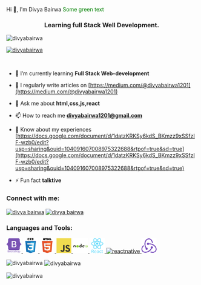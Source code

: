 <bold  color="green" align="center">Hi 👋, I'm Divya Bairwa</bold>
<font color="green"> Some green text </font>
<h3 align="center">Learning full Stack Well Development.</h3>

<p align="left"> <img src="https://komarev.com/ghpvc/?username=divyabairwa&label=Profile%20views&color=0e75b6&style=flat" alt="divyabairwa" /> </p>

<p align="left"> <a href="https://github.com/ryo-ma/github-profile-trophy"><img src="https://github-profile-trophy.vercel.app/?username=divyabairwa" alt="divyabairwa" /></a> </p>

<p align="left"> <a href="https://twitter.com/" target="blank"><img src="https://img.shields.io/twitter/follow/?logo=twitter&style=for-the-badge" alt="" /></a> </p>

- 🌱 I’m currently learning **Full Stack Web-development**

- 📝 I regularly write articles on [https://medium.com/@divyabairwa1201](https://medium.com/@divyabairwa1201)

- 💬 Ask me about **html,css,js,react**

- 📫 How to reach me **divyabairwa1201@gmail.com**

- 📄 Know about my experiences [https://docs.google.com/document/d/1datzKRKSy6kdS_BKmzz9xSSfzIF-wzb0/edit?usp=sharing&ouid=104091607008975322688&rtpof=true&sd=true](https://docs.google.com/document/d/1datzKRKSy6kdS_BKmzz9xSSfzIF-wzb0/edit?usp=sharing&ouid=104091607008975322688&rtpof=true&sd=true)

- ⚡ Fun fact **talktive**

<h3 align="left">Connect with me:</h3>
<p align="left">
<a href="https://linkedin.com/in/divya bairwa" target="blank"><img align="center" src="https://raw.githubusercontent.com/rahuldkjain/github-profile-readme-generator/master/src/images/icons/Social/linked-in-alt.svg" alt="divya bairwa" height="30" width="40" /></a>
<a href="https://fb.com/divya bairwa" target="blank"><img align="center" src="https://raw.githubusercontent.com/rahuldkjain/github-profile-readme-generator/master/src/images/icons/Social/facebook.svg" alt="divya bairwa" height="30" width="40" /></a>
</p>

<h3 align="left">Languages and Tools:</h3>
<p align="left"> <a href="https://getbootstrap.com" target="_blank" rel="noreferrer"> <img src="https://raw.githubusercontent.com/devicons/devicon/master/icons/bootstrap/bootstrap-plain-wordmark.svg" alt="bootstrap" width="40" height="40"/> </a> <a href="https://www.w3schools.com/css/" target="_blank" rel="noreferrer"> <img src="https://raw.githubusercontent.com/devicons/devicon/master/icons/css3/css3-original-wordmark.svg" alt="css3" width="40" height="40"/> </a> <a href="https://www.w3.org/html/" target="_blank" rel="noreferrer"> <img src="https://raw.githubusercontent.com/devicons/devicon/master/icons/html5/html5-original-wordmark.svg" alt="html5" width="40" height="40"/> </a> <a href="https://developer.mozilla.org/en-US/docs/Web/JavaScript" target="_blank" rel="noreferrer"> <img src="https://raw.githubusercontent.com/devicons/devicon/master/icons/javascript/javascript-original.svg" alt="javascript" width="40" height="40"/> </a> <a href="https://nodejs.org" target="_blank" rel="noreferrer"> <img src="https://raw.githubusercontent.com/devicons/devicon/master/icons/nodejs/nodejs-original-wordmark.svg" alt="nodejs" width="40" height="40"/> </a> <a href="https://reactjs.org/" target="_blank" rel="noreferrer"> <img src="https://raw.githubusercontent.com/devicons/devicon/master/icons/react/react-original-wordmark.svg" alt="react" width="40" height="40"/> </a> <a href="https://reactnative.dev/" target="_blank" rel="noreferrer"> <img src="https://reactnative.dev/img/header_logo.svg" alt="reactnative" width="40" height="40"/> </a> <a href="https://redux.js.org" target="_blank" rel="noreferrer"> <img src="https://raw.githubusercontent.com/devicons/devicon/master/icons/redux/redux-original.svg" alt="redux" width="40" height="40"/> </a> </p>

<p><img align="left" src="https://github-readme-stats.vercel.app/api/top-langs?username=divyabairwa&show_icons=true&locale=en&layout=compact" alt="divyabairwa" /></p>

<p>&nbsp;<img align="center" src="https://github-readme-stats.vercel.app/api?username=divyabairwa&show_icons=true&locale=en" alt="divyabairwa" /></p>

<p><img align="center" src="https://github-readme-streak-stats.herokuapp.com/?user=divyabairwa&" alt="divyabairwa" /></p>
